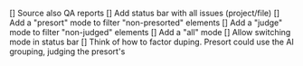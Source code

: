[] Source also QA reports
[] Add status bar with all issues (project/file)
[] Add a "presort" mode to filter "non-presorted" elements
[] Add a "judge" mode to filter "non-judged" elements
[] Add a "all" mode
[] Allow switching mode in status bar
[] Think of how to factor duping. Presort could use the AI grouping, judging the presort's
